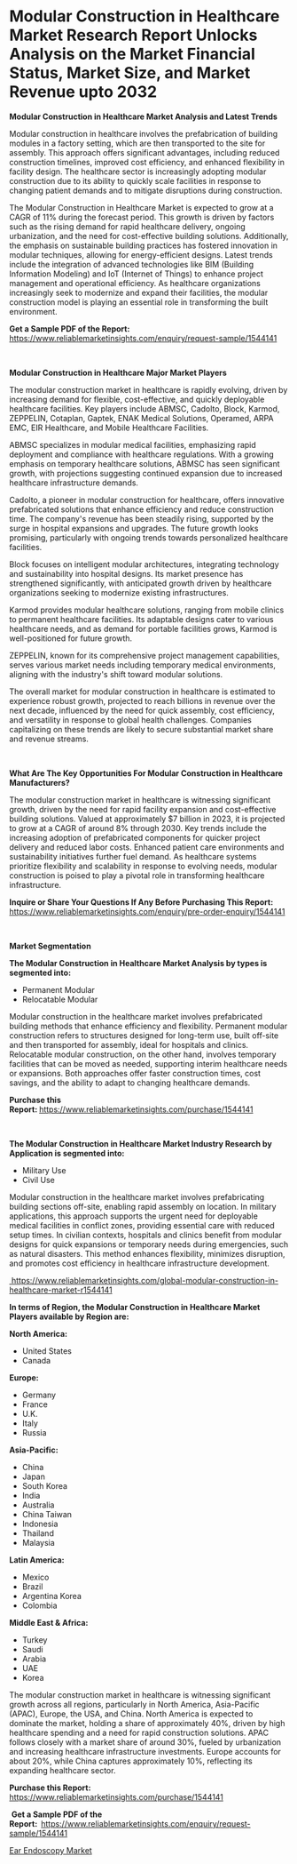 <p><h1>Modular Construction in Healthcare Market Research Report Unlocks Analysis on the Market Financial Status, Market Size, and Market Revenue upto 2032</h1></p><p><strong>Modular Construction in Healthcare Market Analysis and Latest Trends</strong></p>
<p><p>Modular construction in healthcare involves the prefabrication of building modules in a factory setting, which are then transported to the site for assembly. This approach offers significant advantages, including reduced construction timelines, improved cost efficiency, and enhanced flexibility in facility design. The healthcare sector is increasingly adopting modular construction due to its ability to quickly scale facilities in response to changing patient demands and to mitigate disruptions during construction.</p><p>The Modular Construction in Healthcare Market is expected to grow at a CAGR of 11% during the forecast period. This growth is driven by factors such as the rising demand for rapid healthcare delivery, ongoing urbanization, and the need for cost-effective building solutions. Additionally, the emphasis on sustainable building practices has fostered innovation in modular techniques, allowing for energy-efficient designs. Latest trends include the integration of advanced technologies like BIM (Building Information Modeling) and IoT (Internet of Things) to enhance project management and operational efficiency. As healthcare organizations increasingly seek to modernize and expand their facilities, the modular construction model is playing an essential role in transforming the built environment.</p></p>
<p><strong>Get a Sample PDF of the Report:&nbsp;</strong> <a href="https://www.reliablemarketinsights.com/enquiry/request-sample/1544141?utm_campaign=2647&utm_medium=2&utm_source=Github&utm_content=ia&utm_term=03032025&utm_id=modular-construction-in-healthcare">https://www.reliablemarketinsights.com/enquiry/request-sample/1544141</a></p>
<p>&nbsp;</p>
<p><strong>Modular Construction in Healthcare Major Market Players</strong></p>
<p><p>The modular construction market in healthcare is rapidly evolving, driven by increasing demand for flexible, cost-effective, and quickly deployable healthcare facilities. Key players include ABMSC, Cadolto, Block, Karmod, ZEPPELIN, Cotaplan, Gaptek, ENAK Medical Solutions, Operamed, ARPA EMC, EIR Healthcare, and Mobile Healthcare Facilities.</p><p>ABMSC specializes in modular medical facilities, emphasizing rapid deployment and compliance with healthcare regulations. With a growing emphasis on temporary healthcare solutions, ABMSC has seen significant growth, with projections suggesting continued expansion due to increased healthcare infrastructure demands.</p><p>Cadolto, a pioneer in modular construction for healthcare, offers innovative prefabricated solutions that enhance efficiency and reduce construction time. The company's revenue has been steadily rising, supported by the surge in hospital expansions and upgrades. The future growth looks promising, particularly with ongoing trends towards personalized healthcare facilities.</p><p>Block focuses on intelligent modular architectures, integrating technology and sustainability into hospital designs. Its market presence has strengthened significantly, with anticipated growth driven by healthcare organizations seeking to modernize existing infrastructures.</p><p>Karmod provides modular healthcare solutions, ranging from mobile clinics to permanent healthcare facilities. Its adaptable designs cater to various healthcare needs, and as demand for portable facilities grows, Karmod is well-positioned for future growth.</p><p>ZEPPELIN, known for its comprehensive project management capabilities, serves various market needs including temporary medical environments, aligning with the industry's shift toward modular solutions.</p><p>The overall market for modular construction in healthcare is estimated to experience robust growth, projected to reach billions in revenue over the next decade, influenced by the need for quick assembly, cost efficiency, and versatility in response to global health challenges. Companies capitalizing on these trends are likely to secure substantial market share and revenue streams.</p></p>
<p>&nbsp;</p>
<p><strong>What Are The Key Opportunities For Modular Construction in Healthcare Manufacturers?</strong></p>
<p><p>The modular construction market in healthcare is witnessing significant growth, driven by the need for rapid facility expansion and cost-effective building solutions. Valued at approximately $7 billion in 2023, it is projected to grow at a CAGR of around 8% through 2030. Key trends include the increasing adoption of prefabricated components for quicker project delivery and reduced labor costs. Enhanced patient care environments and sustainability initiatives further fuel demand. As healthcare systems prioritize flexibility and scalability in response to evolving needs, modular construction is poised to play a pivotal role in transforming healthcare infrastructure.</p></p>
<p><strong>Inquire or Share Your Questions If Any Before Purchasing This Report:</strong> <a href="https://www.reliablemarketinsights.com/enquiry/pre-order-enquiry/1544141?utm_campaign=2647&utm_medium=2&utm_source=Github&utm_content=ia&utm_term=03032025&utm_id=modular-construction-in-healthcare">https://www.reliablemarketinsights.com/enquiry/pre-order-enquiry/1544141</a></p>
<p>&nbsp;</p>
<p><strong>Market Segmentation</strong></p>
<p><strong>The Modular Construction in Healthcare Market Analysis by types is segmented into:</strong></p>
<p><ul><li>Permanent Modular</li><li>Relocatable Modular</li></ul></p>
<p><p>Modular construction in the healthcare market involves prefabricated building methods that enhance efficiency and flexibility. Permanent modular construction refers to structures designed for long-term use, built off-site and then transported for assembly, ideal for hospitals and clinics. Relocatable modular construction, on the other hand, involves temporary facilities that can be moved as needed, supporting interim healthcare needs or expansions. Both approaches offer faster construction times, cost savings, and the ability to adapt to changing healthcare demands.</p></p>
<p><strong>Purchase this Report:&nbsp;</strong><a href="https://www.reliablemarketinsights.com/purchase/1544141?utm_campaign=2647&utm_medium=2&utm_source=Github&utm_content=ia&utm_term=03032025&utm_id=modular-construction-in-healthcare">https://www.reliablemarketinsights.com/purchase/1544141</a></p>
<p>&nbsp;</p>
<p><strong>The Modular Construction in Healthcare Market Industry Research by Application is segmented into:</strong></p>
<p><ul><li>Military Use</li><li>Civil Use</li></ul></p>
<p><p>Modular construction in the healthcare market involves prefabricating building sections off-site, enabling rapid assembly on location. In military applications, this approach supports the urgent need for deployable medical facilities in conflict zones, providing essential care with reduced setup times. In civilian contexts, hospitals and clinics benefit from modular designs for quick expansions or temporary needs during emergencies, such as natural disasters. This method enhances flexibility, minimizes disruption, and promotes cost efficiency in healthcare infrastructure development.</p></p>
<p><a href="https://www.reliablemarketinsights.com/global-modular-construction-in-healthcare-market-r1544141?utm_campaign=2647&utm_medium=2&utm_source=Github&utm_content=ia&utm_term=03032025&utm_id=modular-construction-in-healthcare">&nbsp;https://www.reliablemarketinsights.com/global-modular-construction-in-healthcare-market-r1544141</a></p>
<p><strong>In terms of Region, the Modular Construction in Healthcare Market Players available by Region are:</strong></p>
<p>
    <p> <strong> North America: </strong>
        <ul>
            <li>United States</li>
            <li>Canada</li>
        </ul>
        </p> 
    <p> <strong> Europe: </strong>
        <ul>
            <li>Germany</li>
            <li>France</li>
            <li>U.K.</li>
            <li>Italy</li>
            <li>Russia</li>
        </ul>
        </p> 
    <p> <strong> Asia-Pacific: </strong>
        <ul>
            <li>China</li>
            <li>Japan</li>
            <li>South Korea</li>
            <li>India</li>
            <li>Australia</li>
            <li>China Taiwan</li>
            <li>Indonesia</li>
            <li>Thailand</li>
            <li>Malaysia</li>
        </ul>
        </p> 
    <p> <strong> Latin America: </strong>
        <ul>
            <li>Mexico</li>
            <li>Brazil</li>
            <li>Argentina Korea</li>
            <li>Colombia</li>
        </ul>
        </p> 
    <p> <strong> Middle East & Africa: </strong>
        <ul>
            <li>Turkey</li>
            <li>Saudi</li>
            <li>Arabia</li>
            <li>UAE</li>
            <li>Korea</li>
        </ul>
    </p>
    </p>
<p><p>The modular construction market in healthcare is witnessing significant growth across all regions, particularly in North America, Asia-Pacific (APAC), Europe, the USA, and China. North America is expected to dominate the market, holding a share of approximately 40%, driven by high healthcare spending and a need for rapid construction solutions. APAC follows closely with a market share of around 30%, fueled by urbanization and increasing healthcare infrastructure investments. Europe accounts for about 20%, while China captures approximately 10%, reflecting its expanding healthcare sector.</p></p>
<p><strong>Purchase this Report: </strong><a href="https://www.reliablemarketinsights.com/purchase/1544141?utm_campaign=2647&utm_medium=2&utm_source=Github&utm_content=ia&utm_term=03032025&utm_id=modular-construction-in-healthcare">https://www.reliablemarketinsights.com/purchase/1544141</a></p>
<p>&nbsp;<strong>Get a Sample PDF of the Report:&nbsp;&nbsp;</strong><a href="https://www.reliablemarketinsights.com/enquiry/request-sample/1544141?utm_campaign=2647&utm_medium=2&utm_source=Github&utm_content=ia&utm_term=03032025&utm_id=modular-construction-in-healthcare">https://www.reliablemarketinsights.com/enquiry/request-sample/1544141</a></p>
<p><strong></strong></p>
<p><p><a href="https://github.com/schwminh2001101/Market-Research-Report-List-1/blob/main/ear-endoscopy-market.md?utm_campaign=2647&utm_medium=2&utm_source=Github&utm_content=ia&utm_term=03032025&utm_id=modular-construction-in-healthcare">Ear Endoscopy Market</a></p></p>